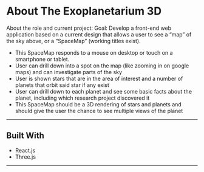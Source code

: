 # About The Exoplanetarium 3D

About the role and current project:
Goal: Develop a front-end web application based on a current design that allows a user to see a “map” of the sky above, or a “SpaceMap” (working titles exist).

- This SpaceMap responds to a mouse on desktop or touch on a smartphone or tablet.
- User can drill down into a spot on the map (like zooming in on google maps) and can investigate parts of the sky
- User is shown stars that are in the area of interest and a number of planets that orbit said star if any exist
- User can drill down to each planet and see some basic facts about the planet, including which research project discovered it
- This SpaceMap should be a 3D rendering of stars and planets and should give the user the chance to see multiple views of the planet

---

## Built With

- React.js
- Three.js

---
